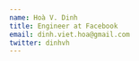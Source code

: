 ```yaml
---
name: Hoà V. Dinh
title: Engineer at Facebook
email: dinh.viet.hoa@gmail.com
twitter: dinhvh
---
```

